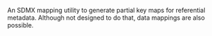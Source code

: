 An SDMX mapping utility to generate partial key maps for referential metadata.
Although not designed to do that, data mappings are also possible.